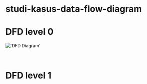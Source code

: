 # studi-kasus-data-flow-diagram
# DFD level 0
!['DFD.Diagram'](https://g.top4top.io/p_2600t208c1.png)

<br>

# DFD level 1

